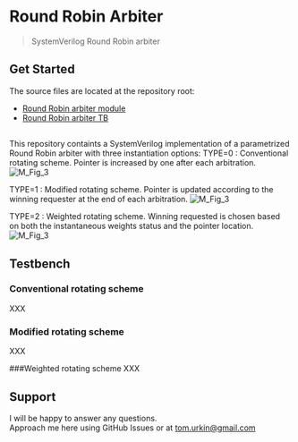 # Round Robin Arbiter

> SystemVerilog Round Robin arbiter  

## Get Started

The source files  are located at the repository root:

- [Round Robin arbiter module](./round_robin.sv)
- [Round Robin arbiter TB](./round_robin_TB.sv)

##
This repository containts a SystemVerilog implementation of a parametrized Round Robin arbiter with three instantiation options:
TYPE=0 : Conventional rotating scheme. Pointer is increased by one after each arbitration.
	![M_Fig_3](./docs/M_Fig_3.jpg) 

TYPE=1 : Modified rotating scheme. Pointer is updated according to the winning requester at the end of each arbitration.
	![M_Fig_3](./docs/M_Fig_3.jpg) 

TYPE=2 : Weighted rotating scheme. Winning requested is chosen based on both the instantaneous weights status and the pointer location.
	![M_Fig_3](./docs/M_Fig_3.jpg) 

## Testbench
### Conventional rotating scheme 
XXX

### Modified rotating scheme 
XXX

###Weighted rotating scheme
XXX

## Support

I will be happy to answer any questions.  
Approach me here using GitHub Issues or at tom.urkin@gmail.com